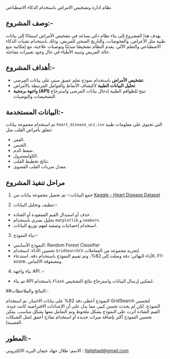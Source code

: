 نظام ادارة وتشخيص الامراض باستخدام الذكاء الاصطناعي

## وصف المشروع:-
يهدف هذا المشروع إلى بناء نظام ذكي يساعد في تشخيص الأمراض استنادًا إلى بيانات طبية مثل الأعراض، والفحوصات، والتاريخ الصحي للمريض، وذلك باستخدام تقنيات الذكاء الاصطناعي والتعلم الآلي. يقدم النظام تشخيصًا مبدئيًا وتوصيات علاجية، مع إمكانية تتبع حالة المريض وتنبيه الأطباء في حال وجود تغييرات مفاجئة.

## أهداف المشروع:-
- **تشخيص الأمراض** باستخدام نموذج تعلم عميق مبني على بيانات المرضى.
- **تحليل البيانات الطبية** لاكتشاف الأنماط والعوامل المرتبطة بالأمراض.
- **واجهة برمجية (API)** تتيح للطواقم الطبية إدخال بيانات المرضى واسترجاع التشخيصات والتوصيات.

## البيانات المستخدمة:-
تم استخدام مجموعة بيانات `heart_disease_uci.csv` التي تحتوي على معلومات طبية تتعلق بأمراض القلب مثل:
- العمر.
- الجنس.
- ضغط الدم.
- الكوليسترول.
- نتائج تخطيط القلب.
- معدل ضربات القلب القصوى.

## مراحل تنفيذ المشروع

1. جمع البيانات:-
تم تحميل مجموعة بيانات من [Kaggle - Heart Disease Dataset](https://www.kaggle.com/datasets/redwankarimsony/heart-disease-data)

2. تنظيف وتحليل البيانات:-
- حذف أو استبدال القيم المفقودة أو الشاذة .
- تحليل بصري باستخدام `matplotlib` و `seaborn`.
- استخدام إحصائيات وصفية لفهم توزيع البيانات.

3. بناء النموذج:-
- النموذج الأساسي: Random Forest Classifier
- تحسين الأداء: استخدام `GridSearchCV` لتجربة مجموعة من المعاملات.
- الأداء النهائي: دقة وصلت إلى 82%، وتم تقييم النموذج باستخدام دقة، استدعاء، F1-score، ومصفوفة الالتباس.

4. بناء واجهة API :-
- تم بناء API باستخدام `Flask` لتمكين إرسال البيانات واسترجاع نتائج التشخيص.



##النتائج والملاحظات:-

النموذج أعطى دقة 82% على بيانات الاختبار.
تم استخدام GridSearch لتحسين النموذج، لكن لم يحدث تحسن كبير، مما يدل على أن الإعدادات الافتراضية كانت جيدة.
القيم الشاذة أثرت على النموذج بشكل ملحوظ وتم التعامل معها بشكل مناسب.
يمكن تحسين النموذج أكثر بإضافة ميزات جديدة أو استخدام نماذج أعمق (مثل الشبكات العصبية).



## المطور:-
الاسم: طلال جهاد عثمان 
البريد الالكتروني : tlaljehad@gmail.com

